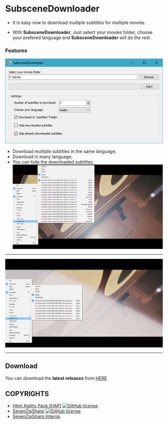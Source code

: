 # SubsceneDownloader
- It is easy now to download multiple subtitles for multiple movies.

- With **SubsceneDownloader**, Just select your movies folder, choose your prefered language  and **SubsceneDownloader** will do the rest.

### Features
![](https://raw.githubusercontent.com/DrAliRagab/SubsceneDownloader/master/Doc/0.png)

- Download multiple subtitles in the same language;
- Download in many language;
- You can hide the downloaded subtitles.
![](https://raw.githubusercontent.com/DrAliRagab/SubsceneDownloader/master/Doc/1.png)
- --
![](https://raw.githubusercontent.com/DrAliRagab/SubsceneDownloader/master/Doc/2.png)
- --
## Download

You can download the **latest releases** from [HERE](https://github.com/DrAliRagab/SubsceneDownloader/releases) 


## COPYRIGHTS

- [Html Agility Pack (HAP)](https://github.com/zzzprojects/html-agility-pack "Html Agility Pack (HAP)") [![GitHub license](https://img.shields.io/github/license/mashape/apistatus.svg)](https://github.com/zzzprojects/html-agility-pack/blob/master/LICENSE).
- [SevenZipSharp](https://github.com/tomap/SevenZipSharp "SevenZipSharp") [![GitHub license](https://img.shields.io/aur/license/yaourt.svg)](https://github.com/tomap/SevenZipSharp/blob/master/license).
- [SevenZipSharp.Interop](https://github.com/luuksommers/SevenZipSharp.Interop/ "SevenZipSharp.Interop").

